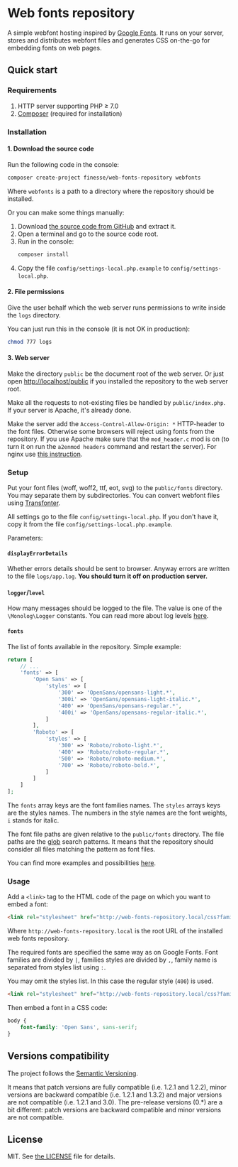 # Web fonts repository

A simple webfont hosting inspired by [Google Fonts](https://fonts.google.com).
It runs on your server, stores and distributes webfont files and generates CSS on-the-go for embedding fonts on web pages.


## Quick start

### Requirements

1. HTTP server supporting PHP ≥ 7.0
2. [Composer](https://getcomposer.org) (required for installation)

### Installation

#### 1. Download the source code

Run the following code in the console:

```bash
composer create-project finesse/web-fonts-repository webfonts
```

Where `webfonts` is a path to a directory where the repository should be installed.

Or you can make some things manually:

1. Download [the source code from GitHub](http://github.com/FinesseRus/web-fonts-repository/archive/master.zip) and extract it.
2. Open a terminal and go to the source code root.
3. Run in the console:
	```bash
	composer install
	```
4. Copy the file `config/settings-local.php.example` to `config/settings-local.php`.

#### 2. File permissions

Give the user behalf which the web server runs permissions to write inside the `logs` directory.

You can just run this in the console (it is not OK in production):

```bash
chmod 777 logs
```

#### 3. Web server

Make the directory `public` be the document root of the web server.
Or just open [http://localhost/public](http://localhost/public) if you installed the repository to the web server root.

Make all the requests to not-existing files be handled by `public/index.php`. 
If your server is Apache, it's already done.

Make the server add the `Access-Control-Allow-Origin: *` HTTP-header to the font files. 
Otherwise some browsers will reject using fonts from the repository.
If you use Apache make sure that the `mod_header.c` mod is on (to turn it on run the `a2enmod headers` command and restart the server).
For nginx use [this instruction](https://davidwalsh.name/cdn-fonts).

### Setup

Put your font files (woff, woff2, ttf, eot, svg) to the `public/fonts` directory. You may separate them by subdirectories.
You can convert webfont files using [Transfonter](https://transfonter.org).

All settings go to the file `config/settings-local.php`.
If you don't have it, copy it from the file `config/settings-local.php.example`.

Parameters:

#### `displayErrorDetails`

Whether errors details should be sent to browser. Anyway errors are written to the file `logs/app.log`.
**You should turn it off on production server.**

#### `logger`/`level`

How many messages should be logged to the file. The value is one of the `\Monolog\Logger` constants.
You can read more about log levels [here](https://seldaek.github.io/monolog/doc/01-usage.html#log-levels).

#### `fonts`

The list of fonts available in the repository. Simple example:

```php
return [
    // ...
    'fonts' => [
        'Open Sans' => [
            'styles' => [
                '300' => 'OpenSans/opensans-light.*',
                '300i' => 'OpenSans/opensans-light-italic.*',
                '400' => 'OpenSans/opensans-regular.*',
                '400i' => 'OpenSans/opensans-regular-italic.*',
            ]
        ],
        'Roboto' => [
            'styles' => [
                '300' => 'Roboto/roboto-light.*',
                '400' => 'Roboto/roboto-regular.*',
                '500' => 'Roboto/roboto-medium.*',
                '700' => 'Roboto/roboto-bold.*',
            ]
        ]
    ]
];
```

The `fonts` array keys are the font families names. The `styles` arrays keys are the styles names.
The numbers in the style names are the font weights, `i` stands for italic.

The font file paths are given relative to the `public/fonts` directory. 
The file paths are the [glob](https://en.wikipedia.org/wiki/Glob_(programming)) search patterns.
It means that the repository should consider all files matching the pattern as font files.

You can find more examples and possibilities [here](docs/fonts-setup.md).

### Usage

Add a `<link>` tag to the HTML code of the page on which you want to embed a font:

```html
<link rel="stylesheet" href="http://web-fonts-repository.local/css?family=Open+Sans:400,400i,700,700i|Roboto:300,400" />
```

Where `http://web-fonts-repository.local` is the root URL of the installed web fonts repository.

The required fonts are specified the same way as on Google Fonts. Font families are divided by `|`, families styles
are divided by `,`, family name is separated from styles list using `:`.

You may omit the styles list. In this case the regular style (`400`) is used.

```html
<link rel="stylesheet" href="http://web-fonts-repository.local/css?family=Open+Sans" />
```

Then embed a font in a CSS code:

```css
body {
    font-family: 'Open Sans', sans-serif;
}
```


## Versions compatibility

The project follows the [Semantic Versioning](http://semver.org).

It means that patch versions are fully compatible (i.e. 1.2.1 and 1.2.2), minor versions are backward compatible 
(i.e. 1.2.1 and 1.3.2) and major versions are not compatible (i.e. 1.2.1 and 3.0).
The pre-release versions (0.*) are a bit different: patch versions are backward compatible and minor versions are not 
compatible.


## License

MIT. See [the LICENSE](LICENSE) file for details.

